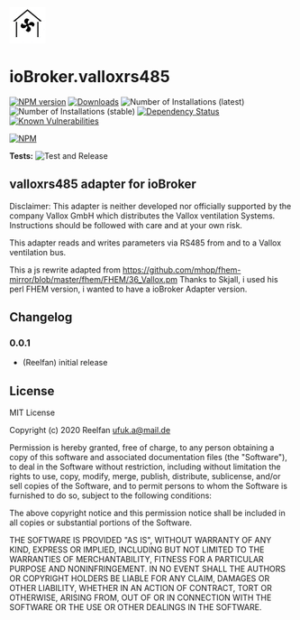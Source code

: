 ![Logo](admin/valloxrs485.png)
# ioBroker.valloxrs485

[![NPM version](http://img.shields.io/npm/v/iobroker.valloxrs485.svg)](https://www.npmjs.com/package/iobroker.valloxrs485)
[![Downloads](https://img.shields.io/npm/dm/iobroker.valloxrs485.svg)](https://www.npmjs.com/package/iobroker.valloxrs485)
![Number of Installations (latest)](http://iobroker.live/badges/valloxrs485-installed.svg)
![Number of Installations (stable)](http://iobroker.live/badges/valloxrs485-stable.svg)
[![Dependency Status](https://img.shields.io/david/Reelfan/iobroker.valloxrs485.svg)](https://david-dm.org/Reelfan/iobroker.valloxrs485)
[![Known Vulnerabilities](https://snyk.io/test/github/Reelfan/ioBroker.valloxrs485/badge.svg)](https://snyk.io/test/github/Reelfan/ioBroker.valloxrs485)

[![NPM](https://nodei.co/npm/iobroker.valloxrs485.png?downloads=true)](https://nodei.co/npm/iobroker.valloxrs485/)

**Tests:** ![Test and Release](https://github.com/Reelfan/ioBroker.valloxrs485/workflows/Test%20and%20Release/badge.svg)

## valloxrs485 adapter for ioBroker

Disclaimer: This adapter is neither developed nor officially supported by the company Vallox GmbH  which distributes the Vallox ventilation Systems. Instructions should be followed with care and at your own risk.

This adapter reads and writes parameters via RS485 from and to a Vallox ventilation bus.

This a js rewrite adapted from https://github.com/mhop/fhem-mirror/blob/master/fhem/FHEM/36_Vallox.pm
Thanks to Skjall, i used his perl FHEM version, i wanted to have a ioBroker Adapter version.


## Changelog

### 0.0.1
* (Reelfan) initial release

## License
MIT License

Copyright (c) 2020 Reelfan <ufuk.a@mail.de>

Permission is hereby granted, free of charge, to any person obtaining a copy
of this software and associated documentation files (the "Software"), to deal
in the Software without restriction, including without limitation the rights
to use, copy, modify, merge, publish, distribute, sublicense, and/or sell
copies of the Software, and to permit persons to whom the Software is
furnished to do so, subject to the following conditions:

The above copyright notice and this permission notice shall be included in all
copies or substantial portions of the Software.

THE SOFTWARE IS PROVIDED "AS IS", WITHOUT WARRANTY OF ANY KIND, EXPRESS OR
IMPLIED, INCLUDING BUT NOT LIMITED TO THE WARRANTIES OF MERCHANTABILITY,
FITNESS FOR A PARTICULAR PURPOSE AND NONINFRINGEMENT. IN NO EVENT SHALL THE
AUTHORS OR COPYRIGHT HOLDERS BE LIABLE FOR ANY CLAIM, DAMAGES OR OTHER
LIABILITY, WHETHER IN AN ACTION OF CONTRACT, TORT OR OTHERWISE, ARISING FROM,
OUT OF OR IN CONNECTION WITH THE SOFTWARE OR THE USE OR OTHER DEALINGS IN THE
SOFTWARE.